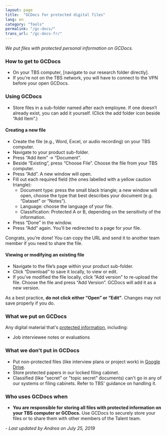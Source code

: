```yaml
---
layout: page
title:  "GCDocs for protected digital files"
lang: en
category: "Tools"
permalink: "/gc-docs/"
trans_url: "/gc-docs-fr/"
---
```


*We put files with protected personal information on GCDocs.*

### How to get to GCDocs
- On your TBS computer, [navigate to our research folder directly].
- If you're not on the TBS network, you will have to connect to the VPN before your open GCDocs.

### Using GCDocs
- Store files in a sub-folder named after each employee. If one doesn’t already exist, you can add it yourself. (Click the add folder icon beside “Add Item”.)

#### Creating a new file

- Create the file (e.g., Word, Excel, or audio recording) on your TBS computer.
- Navigate to your product sub-folder.
- Press “Add item” → “Document”.
- Beside “Existing”, press “Choose File”. Choose the file from your TBS computer.
- Press “Add”. A new window will open.
- Fill out each required field (the ones labelled with a yellow caution triangle):
    - Document type: press the small black triangle; a new window will open, choose the type that best describes your document (e.g. “Dataset” or “Notes”).
    - Language: choose the language of your file.
    - Classification: Protected A or B, depending on the sensitivity of the information.
- Press “Done” in the window.
- Press “Add” again. You’ll be redirected to a page for your file.

Congrats, you’re done! You can copy the URL and send it to another team member if you need to share the file.

#### Viewing or modifying an existing file

- Navigate to the file’s page within your product sub-folder.
- Click “Download” to save it locally, to view or edit.
- If you’ve modified the file locally, click “Add version” to re-upload the file. Choose the file and press “Add Version”. GCDocs will add it as a new version.

As a best practice, **do not click either “Open” or “Edit”**. Changes may not save properly if you do.

### What we put on GCDocs
Any digital material that's [protected information]({{site.baseurl}}/privacy), including:
- Job interviewee notes or evaluations

### What we don't put in GCDocs
- Put non-protected files (like interview plans or project work) in [Google Drive]({{site.baseurl}}/google-drive).
- Store protected papers in our locked filing cabinet.
- Classified (like "secret" or "topic secret" documents) can't go in any of our systems or filing cabinets. Refer to TBS' guidance on handling it.

### Who uses GCDocs when
- **You are responsible for storing all files with protected information on your TBS computer or GCDocs.** Use GCDocs to securely store your files or to share them with other members of the Talent team.

_- Last updated by Andrea on July 25, 2019_
